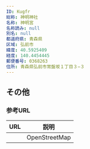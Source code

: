 ```yaml
---
ID: Kugfr
総称: 神明神社
名称: 神明宮
名称読み: null
別名: null
都道府県: 青森県
区域: 弘前市
緯度: 40.5925409
経度: 140.4454445
郵便番号: 0368263
住所: 青森県弘前市常盤坂１丁目３−３
---
```


## その他

### 参考URL

| URL | 説明          |
| --- | ------------- |
|     | OpenStreetMap |
